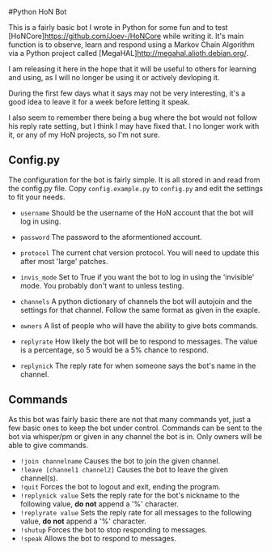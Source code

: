#Python HoN Bot

This is a fairly basic bot I wrote in Python for some fun and to test [HoNCore]https://github.com/Joev-/HoNCore while writing it.
It's main function is to observe, learn and respond using a Markov Chain Algorithm via a Python project called [MegaHAL]http://megahal.alioth.debian.org/.

I am releasing it here in the hope that it will be useful to others for learning and using, as I will no longer be using it or actively devloping it.

During the first few days what it says may not be very interesting, it's a good idea to leave it for a week before letting it speak.

I also seem to remember there being a bug where the bot would not follow his reply rate setting, but I think I may have fixed that.
I no longer work with it, or any of my HoN projects, so I'm not sure.

## Config.py

The configuration for the bot is fairly simple. It is all stored in and read from the config.py file.
Copy `config.example.py` to `config.py` and edit the settings to fit your needs.

* `username` Should be the username of the HoN account that the bot will log in using.
* `password` The password to the aformentioned account.
* `protocol` The current chat version protocol. You will need to update this after most 'large' patches.
* `invis_mode` Set to True if you want the bot to log in using the 'invisible' mode. You probably don't want to unless testing.

* `channels` A python dictionary of channels the bot will autojoin and the settings for that channel. Follow the same format as given in the exaple.

* `owners` A list of people who will have the ability to give bots commands.
* `replyrate` How likely the bot will be to respond to messages. The value is a percentage, so 5 would be a 5% chance to respond.
* `replynick` The reply rate for when someone says the bot's name in the channel.

## Commands

As this bot was fairly basic there are not that many commands yet, just a few basic ones to keep the bot under control.
Commands can be sent to the bot via whisper/pm or given in any channel the bot is in.
Only owners will be able to give commands.

* `!join channelname` Causes the bot to join the given channel.
* `!leave [channel1 channel2]` Causes the bot to leave the given channel(s).
* `!quit` Forces the bot to logout and exit, ending the program.
* `!replynick value` Sets the reply rate for the bot's nickname to the following value, **do not** append a '%' character.
* `!replyrate value` Sets the reply rate for all messages to the following value, **do not** append a '%' character.
* `!shutup` Forces the bot to stop responding to messages.
* `!speak` Allows the bot to respond to messages.
